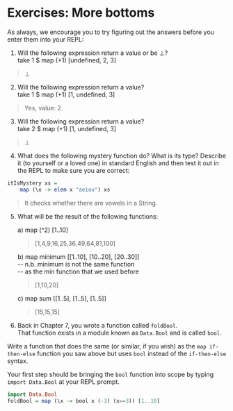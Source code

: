 # Exercises: More bottoms  

As always, we encourage you to try figuring out the answers before you enter them into your REPL:

1. Will the following expression return a value or be ⊥?  
take 1 $ map (+1) [undefined, 2, 3]
> ⊥

2. Will the following expression return a value?  
take 1 $ map (+1) [1, undefined, 3]  
> Yes, value: 2.

3. Will the following expression return a value?  
take 2 $ map (+1) [1, undefined, 3]  
> ⊥  

4. What does the following mystery function do? What is its type? Describe it (to yourself or a loved one) in standard English and then test it out in the REPL to make sure you are correct:  

```hs
itIsMystery xs =
    map (\x -> elem x "aeiou") xs
```
> It checks whether there are vowels in a String.  

5. What will be the result of the following functions:  

    a) map (^2) [1..10]  
    > [1,4,9,16,25,36,49,64,81,100]

    b) map minimum [[1..10], [10..20], [20..30]]  
    -- n.b. minimum is not the same function  
    -- as the min function that we used before  
    > [1,10,20]

    c) map sum [[1..5], [1..5], [1..5]]  
    > [15,15,15]  

6. Back in Chapter 7, you wrote a function called `foldBool`.  
That function exists in a module known as `Data.Bool` and is called `bool`.  

Write a function that does the same (or similar, if you wish) as the `map if-then-else` function you saw above but uses `bool` instead of the `if-then-else` syntax.  

Your first step should be bringing the `bool` function into scope by typing `import Data.Bool` at your REPL prompt.

```hs
import Data.Bool
foldBool = map (\x -> bool x (-3) (x==3)) [1..10]
```

